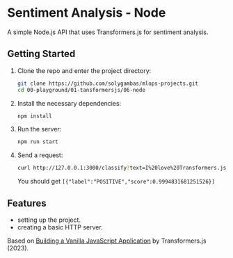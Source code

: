 # Sentiment Analysis - Node

A simple Node.js API that uses Transformers.js for sentiment analysis.

## Getting Started

1. Clone the repo and enter the project directory:
   ```bash
   git clone https://github.com/solygambas/mlops-projects.git
   cd 00-playground/01-tansformersjs/06-node
   ```
1. Install the necessary dependencies:

   ```bash
   npm install
   ```

1. Run the server:

   ```bash
   npm run start
   ```

1. Send a request:

   ```bash
   curl http://127.0.0.1:3000/classify?text=I%20love%20Transformers.js
   ```

   You should get `[{"label":"POSITIVE","score":0.9994831681251526}]`

## Features

- setting up the project.
- creating a basic HTTP server.

Based on [Building a Vanilla JavaScript Application](https://huggingface.co/docs/transformers.js/tutorials/vanilla-js) by Transformers.js (2023).
